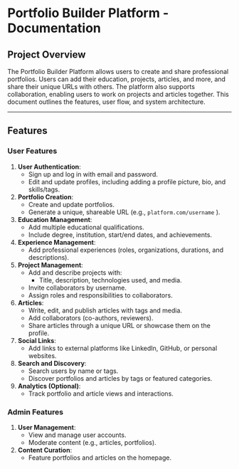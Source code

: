 # Portfolio Builder Platform - Documentation

## **Project Overview**

The Portfolio Builder Platform allows users to create and share professional portfolios. Users can add their education, projects, articles, and more, and share their unique URLs with others. The platform also supports collaboration, enabling users to work on projects and articles together. This document outlines the features, user flow, and system architecture.

---

## **Features**

### **User Features**

1. **User Authentication**:
   - Sign up and log in with email and password.
   - Edit and update profiles, including adding a profile picture, bio, and skills/tags.
2. **Portfolio Creation**:
   - Create and update portfolios.
   - Generate a unique, shareable URL (e.g., `platform.com/username` ).
3. **Education Management**:
   - Add multiple educational qualifications.
   - Include degree, institution, start/end dates, and achievements.
4. **Experience Management**:
   - Add professional experiences (roles, organizations, durations, and descriptions).
5. **Project Management**:
   - Add and describe projects with:
     - Title, description, technologies used, and media.
   - Invite collaborators by username.
   - Assign roles and responsibilities to collaborators.
6. **Articles**:
   - Write, edit, and publish articles with tags and media.
   - Add collaborators (co-authors, reviewers).
   - Share articles through a unique URL or showcase them on the profile.
7. **Social Links**:
   - Add links to external platforms like LinkedIn, GitHub, or personal websites.
8. **Search and Discovery**:
   - Search users by name or tags.
   - Discover portfolios and articles by tags or featured categories.
9. **Analytics (Optional)**:
   - Track portfolio and article views and interactions.

### **Admin Features**

1. **User Management**:
   - View and manage user accounts.
   - Moderate content (e.g., articles, portfolios).
2. **Content Curation**:
   - Feature portfolios and articles on the homepage.

